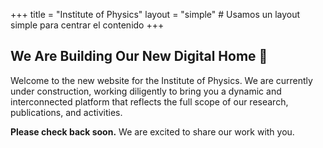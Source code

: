 +++
title = "Institute of Physics"
layout = "simple" # Usamos un layout simple para centrar el contenido
+++

## We Are Building Our New Digital Home 🔬

Welcome to the new website for the Institute of Physics. We are currently under construction, working diligently to bring you a dynamic and interconnected platform that reflects the full scope of our research, publications, and activities.

**Please check back soon.** We are excited to share our work with you.
